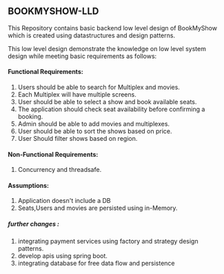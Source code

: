 ## BOOKMYSHOW-LLD

This Repository contains basic backend low level design of BookMyShow which is created using datastructures and design patterns.

This low level design demonstrate the knowledge on low level system design while meeting basic requirements as follows:

#### Functional Requirements:

1. Users should be able to search for Multiplex and movies.
2. Each Multiplex will have multiple screens.
3. User should be able to select a show and book available seats.
4. The application should check seat availability before confirming a booking.
5. Admin should be able to add movies and multiplexes.
6. User should be able to sort the shows based on price.
7. User Should filter shows based on region.

#### Non-Functional Requirements:
1. Concurrency and threadsafe.

#### Assumptions:

1. Application doesn't include a DB
2. Seats,Users and movies are persisted using in-Memory.

##### further changes :
1. integrating payment services using factory  and strategy design patterns.
2. develop apis using spring boot.
3. integrating database for free data flow and persistence


